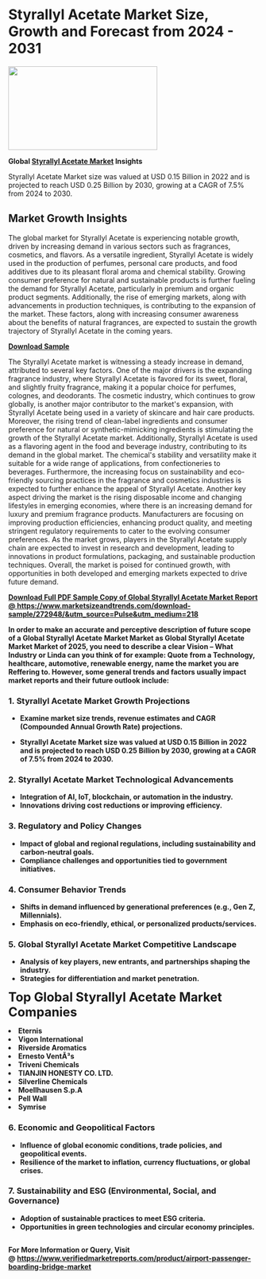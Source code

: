 <H1>Styrallyl Acetate Market Size, Growth and Forecast from 2024 - 2031</H1><img class="aligncenter size-medium wp-image-584254" src="https://thirdeyenews.in/wp-content/uploads/2024/09/Global-Market-Research-300x168.jpeg" alt="" width="300" height="168" /><p><strong>Global&nbsp;<a href="https://www.marketsizeandtrends.com/download-sample/272948/&amp;utm_source=Pulse&amp;utm_medium=218">Styrallyl Acetate Market</a> Insights</strong></p><p>Styrallyl Acetate Market size was valued at USD 0.15 Billion in 2022 and is projected to reach USD 0.25 Billion by 2030, growing at a CAGR of 7.5% from 2024 to 2030.</p><p><h2>Market Growth Insights</h2> <p>The global market for Styrallyl Acetate is experiencing notable growth, driven by increasing demand in various sectors such as fragrances, cosmetics, and flavors. As a versatile ingredient, Styrallyl Acetate is widely used in the production of perfumes, personal care products, and food additives due to its pleasant floral aroma and chemical stability. Growing consumer preference for natural and sustainable products is further fueling the demand for Styrallyl Acetate, particularly in premium and organic product segments. Additionally, the rise of emerging markets, along with advancements in production techniques, is contributing to the expansion of the market. These factors, along with increasing consumer awareness about the benefits of natural fragrances, are expected to sustain the growth trajectory of Styrallyl Acetate in the coming years.</p> <p><strong><a href="#">Download Sample</a></strong></p> <p>The Styrallyl Acetate market is witnessing a steady increase in demand, attributed to several key factors. One of the major drivers is the expanding fragrance industry, where Styrallyl Acetate is favored for its sweet, floral, and slightly fruity fragrance, making it a popular choice for perfumes, colognes, and deodorants. The cosmetic industry, which continues to grow globally, is another major contributor to the market's expansion, with Styrallyl Acetate being used in a variety of skincare and hair care products. Moreover, the rising trend of clean-label ingredients and consumer preference for natural or synthetic-mimicking ingredients is stimulating the growth of the Styrallyl Acetate market. Additionally, Styrallyl Acetate is used as a flavoring agent in the food and beverage industry, contributing to its demand in the global market. The chemical's stability and versatility make it suitable for a wide range of applications, from confectioneries to beverages. Furthermore, the increasing focus on sustainability and eco-friendly sourcing practices in the fragrance and cosmetics industries is expected to further enhance the appeal of Styrallyl Acetate. Another key aspect driving the market is the rising disposable income and changing lifestyles in emerging economies, where there is an increasing demand for luxury and premium fragrance products. Manufacturers are focusing on improving production efficiencies, enhancing product quality, and meeting stringent regulatory requirements to cater to the evolving consumer preferences. As the market grows, players in the Styrallyl Acetate supply chain are expected to invest in research and development, leading to innovations in product formulations, packaging, and sustainable production techniques. Overall, the market is poised for continued growth, with opportunities in both developed and emerging markets expected to drive future demand. <p><strong><a href="#"></p><p><span class=""><strong>Download Full PDF Sample Copy of Global Styrallyl Acetate Market Report</strong> @ <a href="https://www.marketsizeandtrends.com/download-sample/272948/&amp;utm_source=Pulse&amp;utm_medium=218" target="_blank">https://www.marketsizeandtrends.com/download-sample/272948/&amp;utm_source=Pulse&amp;utm_medium=218</a></span></p><p>In order to make an accurate and perceptive description of future scope of a Global&nbsp;Styrallyl Acetate Market Market as Global&nbsp;Styrallyl Acetate Market Market of 2025, you need to describe a clear Vision &ndash; What Industry or Linda can you think of for example: Quote from a Technology, healthcare, automotive, renewable energy, name the market you are Reffering to. However, some general trends and factors usually impact market reports and their future outlook include:</p><h3>1.&nbsp;<strong>Styrallyl Acetate Market Growth Projections</strong></h3><ul><li>Examine market size trends, revenue estimates and CAGR (Compounded Annual Growth Rate) projections.</li><li><p>Styrallyl Acetate Market size was valued at USD 0.15 Billion in 2022 and is projected to reach USD 0.25 Billion by 2030, growing at a CAGR of 7.5% from 2024 to 2030.</p></li></ul><h3>2.&nbsp;<strong>Styrallyl Acetate Market Technological Advancements</strong></h3><ul><li>Integration of AI, IoT, blockchain, or automation in the industry.</li><li>Innovations driving cost reductions or improving efficiency.</li></ul><h3>3.&nbsp;<strong>Regulatory and Policy Changes</strong></h3><ul><li>Impact of global and regional regulations, including sustainability and carbon-neutral goals.</li><li>Compliance challenges and opportunities tied to government initiatives.</li></ul><h3>4.&nbsp;<strong>Consumer Behavior Trends</strong></h3><ul><li>Shifts in demand influenced by generational preferences (e.g., Gen Z, Millennials).</li><li>Emphasis on eco-friendly, ethical, or personalized products/services.</li></ul><h3>5.&nbsp;<strong>Global Styrallyl Acetate Market Competitive Landscape</strong></h3><ul><li>Analysis of key players, new entrants, and partnerships shaping the industry.</li><li>Strategies for differentiation and market penetration.</li></ul><p data-pm-slice="1 1 []"><span style="color: inherit; font-family: inherit; font-size: 25px;">Top Global Styrallyl Acetate Market Companies</span></p><div class="" data-test-id=""><p><li>Eternis</li><li> Vigon International</li><li> Riverside Aromatics</li><li> Ernesto VentÃ³s</li><li> Triveni Chemicals</li><li> TIANJIN HONESTY CO. LTD.</li><li> Silverline Chemicals</li><li> Moellhausen S.p.A</li><li> Pell Wall</li><li> Symrise</li></p></div><h3>6.&nbsp;<strong>Economic and Geopolitical Factors</strong></h3><ul><li>Influence of global economic conditions, trade policies, and geopolitical events.</li><li>Resilience of the market to inflation, currency fluctuations, or global crises.</li></ul><h3>7.&nbsp;<strong>Sustainability and ESG (Environmental, Social, and Governance)</strong></h3><ul><li>Adoption of sustainable practices to meet ESG criteria.</li><li>Opportunities in green technologies and circular economy principles.</li></ul><h2><strong style="font-size: 14px;">For More Information or Query, Visit @&nbsp;</strong><a style="background-color: #ffffff; font-size: 14px;" href="https://www.marketsizeandtrends.com/report/styrallyl-acetate-market/" target="_blank">https://www.verifiedmarketreports.com/product/airport-passenger-boarding-bridge-market</a></h2>
